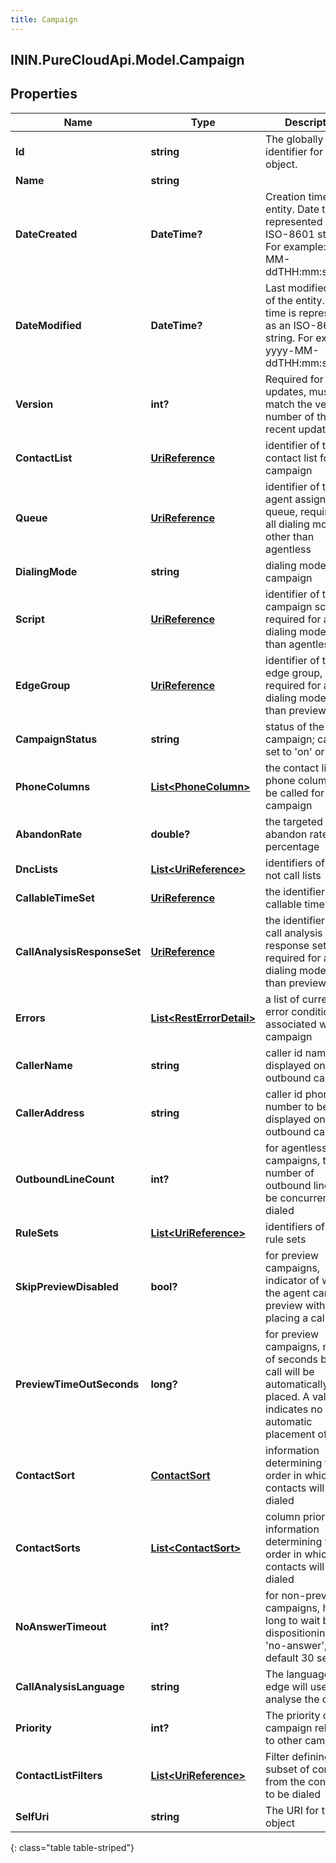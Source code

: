 ```yaml
---
title: Campaign
---
```

## ININ.PureCloudApi.Model.Campaign

## Properties

|Name | Type | Description | Notes|
|------------ | ------------- | ------------- | -------------|
| **Id** | **string** | The globally unique identifier for the object. | [optional] |
| **Name** | **string** |  | [optional] |
| **DateCreated** | **DateTime?** | Creation time of the entity. Date time is represented as an ISO-8601 string. For example: yyyy-MM-ddTHH:mm:ss.SSSZ | [optional] |
| **DateModified** | **DateTime?** | Last modified time of the entity. Date time is represented as an ISO-8601 string. For example: yyyy-MM-ddTHH:mm:ss.SSSZ | [optional] |
| **Version** | **int?** | Required for updates, must match the version number of the most recent update | [optional] |
| **ContactList** | [**UriReference**](UriReference.html) | identifier of the contact list for the campaign | |
| **Queue** | [**UriReference**](UriReference.html) | identifier of the agent assignment queue, required for all dialing modes other than agentless | |
| **DialingMode** | **string** | dialing mode of the campaign | |
| **Script** | [**UriReference**](UriReference.html) | identifier of the campaign script, required for all dialing modes other than agentless | |
| **EdgeGroup** | [**UriReference**](UriReference.html) | identifier of the edge group, required for all dialing modes other than preview | |
| **CampaignStatus** | **string** | status of the campaign; can be set to &#39;on&#39; or &#39;off&#39; | |
| **PhoneColumns** | [**List&lt;PhoneColumn&gt;**](PhoneColumn.html) | the contact list phone columns to be called for the campaign | |
| **AbandonRate** | **double?** | the targeted abandon rate percentage | [optional] |
| **DncLists** | [**List&lt;UriReference&gt;**](UriReference.html) | identifiers of the do not call lists | [optional] |
| **CallableTimeSet** | [**UriReference**](UriReference.html) | the identifier of the callable time set | [optional] |
| **CallAnalysisResponseSet** | [**UriReference**](UriReference.html) | the identifier of the call analysis response set, required for all dialing modes other than preview | |
| **Errors** | [**List&lt;RestErrorDetail&gt;**](RestErrorDetail.html) | a list of current error conditions associated with the campaign | [optional] |
| **CallerName** | **string** | caller id name to be displayed on the outbound call | [optional] |
| **CallerAddress** | **string** | caller id phone number to be displayed on the outbound call | [optional] |
| **OutboundLineCount** | **int?** | for agentless campaigns, the number of outbound lines to be concurrently dialed | [optional] |
| **RuleSets** | [**List&lt;UriReference&gt;**](UriReference.html) | identifiers of the rule sets | [optional] |
| **SkipPreviewDisabled** | **bool?** | for preview campaigns, indicator of whether the agent can skip a preview without placing a call | [optional] |
| **PreviewTimeOutSeconds** | **long?** | for preview campaigns, number of seconds before a call will be automatically placed. A value of 0 indicates no automatic placement of calls | [optional] |
| **ContactSort** | [**ContactSort**](ContactSort.html) | information determining the order in which the contacts will be dialed | [optional] |
| **ContactSorts** | [**List&lt;ContactSort&gt;**](ContactSort.html) | column prioritized information determining the order in which the contacts will be dialed | [optional] |
| **NoAnswerTimeout** | **int?** | for non-preview campaigns, how long to wait before dispositioning as &#39;no-answer&#39;, default 30 seconds | [optional] |
| **CallAnalysisLanguage** | **string** | The language the edge will use to analyse the call | [optional] |
| **Priority** | **int?** | The priority of this campaign relative to other campaigns | [optional] |
| **ContactListFilters** | [**List&lt;UriReference&gt;**](UriReference.html) | Filter defining a subset of contacts from the contact list to be dialed | [optional] |
| **SelfUri** | **string** | The URI for this object | [optional] |
{: class="table table-striped"}


